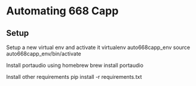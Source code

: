 Automating 668 Capp
===================

Setup
-----

Setup a new virtual env and activate it
    virtualenv auto668capp_env
    source auto668capp_env/bin/activate

Install portaudio using homebrew
    brew install portaudio

Install other requirements
    pip install -r requirements.txt
